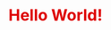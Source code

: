 <!DOCTYPE html>
<head>
    <style>
        h1 {
        color: #de0000;
        }
        div {
        text-allign: center;
        }
    </style>
</head>
<body>
<div style="width:1000px; height:auto;"><h1>Hello World!</h1></div>
</body>
